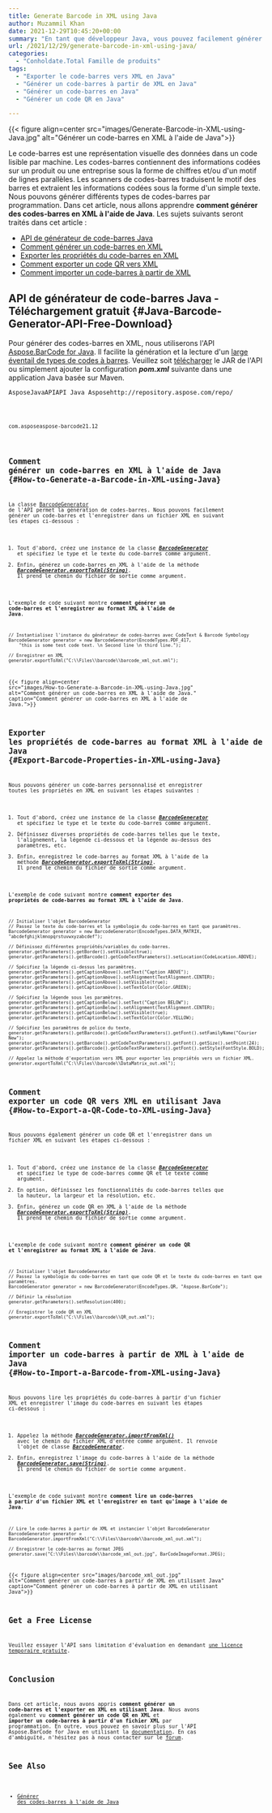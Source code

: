 ```yaml
---
title: Generate Barcode in XML using Java
author: Muzammil Khan
date: 2021-12-29T10:45:20+00:00
summary: "En tant que développeur Java, vous pouvez facilement générer des codes-barres de différents types par programmation et les enregistrer au format XML. Dans cet article, vous apprendrez <strong>à générer des codes-barres en XML à l'aide de Java</strong> ."
url: /2021/12/29/generate-barcode-in-xml-using-java/
categories:
  - "Conholdate.Total Famille de produits"
tags:
  - "Exporter le code-barres vers XML en Java"
  - "Générer un code-barres à partir de XML en Java"
  - "Générer un code-barres en Java"
  - "Générer un code QR en Java"

---
```



{{< figure align=center src="images/Generate-Barcode-in-XML-using-Java.jpg" alt="Générer un code-barres en XML à l'aide de Java">}}
 

Le code-barres est une représentation visuelle des données dans un code lisible par machine. Les codes-barres contiennent des informations codées sur un produit ou une entreprise sous la forme de chiffres et/ou d'un motif de lignes parallèles. Les scanners de codes-barres traduisent le motif des barres et extraient les informations codées sous la forme d'un simple texte. Nous pouvons générer différents types de codes-barres par programmation. Dans cet article, nous allons apprendre **comment générer des codes-barres en XML à l'aide de Java**.
Les sujets suivants seront traités dans cet article :
  * [API de générateur de code-barres Java][2]
  * [Comment générer un code-barres en XML][3]
  * [Exporter les propriétés du code-barres en XML][4]
  * [Comment exporter un code QR vers XML][5]
  * [Comment importer un code-barres à partir de XML][6]

## API de générateur de code-barres Java - Téléchargement gratuit {#Java-Barcode-Generator-API-Free-Download}

Pour générer des codes-barres en XML, nous utiliserons l'API [Aspose.BarCode for Java][7]. Il facilite la génération et la lecture d'un [large éventail de types de codes à barres][8]. Veuillez soit [télécharger][9] le JAR de l'API ou simplement ajouter la configuration **_pom.xml_** suivante dans une application Java basée sur Maven.
<pre class="wp-block-code"><code><repository><id>AsposeJavaAPI</id><name>API Java Aspose</name><url>http://repository.aspose.com/repo/</url></repository></pre>
<pre class="wp-block-code"><code><dependency><groupId>com.aspose</groupId><artifactId>aspose-barcode</artifactId><version>21.12</version></dépendance></pre>
## Comment générer un code-barres en XML à l'aide de Java {#How-to-Generate-a-Barcode-in-XML-using-Java}

La classe [BarcodeGenerator][10] de l'API permet la génération de codes-barres. Nous pouvons facilement générer un code-barres et l'enregistrer dans un fichier XML en suivant les étapes ci-dessous :
  1. Tout d'abord, créez une instance de la classe _**[BarcodeGenerator][10]**_ et spécifiez le type et le texte du code-barres comme argument.
  2. Enfin, générez un code-barres en XML à l'aide de la méthode [_**BarcodeGenerator.exportToXml(String)**_][11]. Il prend le chemin du fichier de sortie comme argument.

L'exemple de code suivant montre **comment générer un code-barres et l'enregistrer au format XML à l'aide de Java**.
```
// Instantialisez l'instance du générateur de codes-barres avec CodeText & Barcode Symbology
BarcodeGenerator generator = new BarcodeGenerator(EncodeTypes.PDF_417,
    "this is some test code text. \n Second line \n third line.");

// Enregistrer en XML
generator.exportToXml("C:\\Files\\barcode\\barcode_xml_out.xml");
```

{{< figure align=center src="images/How-to-Generate-a-Barcode-in-XML-using-Java.jpg" alt="Comment générer un code-barres en XML à l'aide de Java." caption="Comment générer un code-barres en XML à l'aide de Java.">}}
 

## Exporter les propriétés de code-barres au format XML à l'aide de Java {#Export-Barcode-Properties-in-XML-using-Java}

Nous pouvons générer un code-barres personnalisé et enregistrer toutes les propriétés en XML en suivant les étapes suivantes :
  1. Tout d'abord, créez une instance de la classe _**[BarcodeGenerator][10]**_ et spécifiez le type et le texte du code-barres comme argument.
  2. Définissez diverses propriétés de code-barres telles que le texte, l'alignement, la légende ci-dessous et la légende au-dessus des paramètres, etc.
  3. Enfin, enregistrez le code-barres au format XML à l'aide de la méthode **_[BarcodeGenerator.exportToXml(String)][11]_**. Il prend le chemin du fichier de sortie comme argument.

L'exemple de code suivant montre **comment exporter des propriétés de code-barres au format XML à l'aide de Java**.
```
// Initialiser l'objet BarcodeGenerator
// Passez le texte du code-barres et la symbologie du code-barres en tant que paramètres.
BarcodeGenerator generator = new BarcodeGenerator(EncodeTypes.DATA_MATRIX, "abcdefghijklmnopqrstuvwxyzabcdef");

// Définissez différentes propriétés/variables du code-barres.
generator.getParameters().getBorder().setVisible(true);
generator.getParameters().getBarcode().getCodeTextParameters().setLocation(CodeLocation.ABOVE);

// Spécifiez la légende ci-dessus les paramètres.
generator.getParameters().getCaptionAbove().setText("Caption ABOVE");
generator.getParameters().getCaptionAbove().setAlignment(TextAlignment.CENTER);
generator.getParameters().getCaptionAbove().setVisible(true);
generator.getParameters().getCaptionAbove().setTextColor(Color.GREEN);

// Spécifiez la légende sous les paramètres.
generator.getParameters().getCaptionBelow().setText("Caption BELOW");
generator.getParameters().getCaptionBelow().setAlignment(TextAlignment.CENTER);
generator.getParameters().getCaptionBelow().setVisible(true);
generator.getParameters().getCaptionBelow().setTextColor(Color.YELLOW);

// Spécifiez les paramètres de police du texte.
generator.getParameters().getBarcode().getCodeTextParameters().getFont().setFamilyName("Courier New");
generator.getParameters().getBarcode().getCodeTextParameters().getFont().getSize().setPoint(24);
generator.getParameters().getBarcode().getCodeTextParameters().getFont().setStyle(FontStyle.BOLD);

// Appelez la méthode d'exportation vers XML pour exporter les propriétés vers un fichier XML.
generator.exportToXml("C:\\Files\\barcode\\DataMatrix_out.xml");
```

## Comment exporter un code QR vers XML en utilisant Java {#How-to-Export-a-QR-Code-to-XML-using-Java}

Nous pouvons également générer un code QR et l'enregistrer dans un fichier XML en suivant les étapes ci-dessous :
  1. Tout d'abord, créez une instance de la classe **_[BarcodeGenerator][10]_** et spécifiez le type de code-barres comme QR et le texte comme argument.
  2. En option, définissez les fonctionnalités du code-barres telles que la hauteur, la largeur et la résolution, etc.
  3. Enfin, générez un code QR en XML à l'aide de la méthode **_[BarcodeGenerator.exportToXml(String)][11]_**. Il prend le chemin du fichier de sortie comme argument.

L'exemple de code suivant montre **comment générer un code QR et l'enregistrer au format XML à l'aide de Java**.
```
// Initialiser l'objet BarcodeGenerator
// Passez la symbologie du code-barres en tant que code QR et le texte du code-barres en tant que paramètres.
BarcodeGenerator generator = new BarcodeGenerator(EncodeTypes.QR, "Aspose.BarCode");

// Définir la résolution
generator.getParameters().setResolution(400);

// Enregistrer le code QR en XML
generator.exportToXml("C:\\Files\\barcode\\QR_out.xml");
```

## Comment importer un code-barres à partir de XML à l'aide de Java {#How-to-Import-a-Barcode-from-XML-using-Java}

Nous pouvons lire les propriétés du code-barres à partir d'un fichier XML et enregistrer l'image du code-barres en suivant les étapes ci-dessous :
  1. Appelez la méthode **_[BarcodeGenerator.importFromXml()][13]_** avec le chemin du fichier XML d'entrée comme argument. Il renvoie l'objet de classe **_[BarcodeGenerator][10]_**.
  2. Enfin, enregistrez l'image du code-barres à l'aide de la méthode **_[BarcodeGenerator.save(String)][14]_**. Il prend le chemin du fichier de sortie comme argument.

L'exemple de code suivant montre **comment lire un code-barres à partir d'un fichier XML et l'enregistrer en tant qu'image à l'aide de Java**.
```
// Lire le code-barres à partir de XML et instancier l'objet BarcodeGenerator
BarcodeGenerator generator = BarcodeGenerator.importFromXml("C:\\Files\\barcode\\barcode_xml_out.xml");

// Enregistrer le code-barres au format JPEG
generator.save("C:\\Files\\barcode\\barcode_xml_out.jpg", BarCodeImageFormat.JPEG);
```

{{< figure align=center src="images/barcode_xml_out.jpg" alt="Comment générer un code-barres à partir de XML en utilisant Java" caption="Comment générer un code-barres à partir de XML en utilisant Java">}}
 

## Get a Free License

Veuillez essayer l'API sans limitation d'évaluation en demandant [une licence temporaire gratuite][16].
## Conclusion

Dans cet article, nous avons appris **comment générer un code-barres et l'exporter en XML en utilisant Java**. Nous avons également vu **comment générer un code QR en XML** et **importer un code-barres à partir d'un fichier XML** par programmation. En outre, vous pouvez en savoir plus sur l'API Aspose.BarCode for Java en utilisant la [documentation][17]. En cas d'ambiguïté, n'hésitez pas à nous contacter sur le [forum][18].
## See Also

  * [Générer des codes-barres à l'aide de Java][19]

 [1]: https://blog.conholdate.com/wp-content/uploads/sites/27/2021/12/Generate-Barcode-in-XML-using-Java.jpg
 [2]: #Java-Barcode-Generator-API-Free-Download
 [3]: #How-to-Generate-a-Barcode-in-XML-using-Java
 [4]: #Export-Barcode-Properties-in-XML-using-Java
 [5]: #How-to-Export-a-QR-Code-to-XML-using-Java
 [6]: #How-to-Import-a-Barcode-from-XML-using-Java
 [7]: https://products.aspose.com/barcode/java
 [8]: https://docs.aspose.com/barcode/java/barcode-supported-symbologies/
 [9]: https://downloads.aspose.com/barcode/java
 [10]: https://apireference.aspose.com/barcode/java/com.aspose.barcode.generation/barcodegenerator
 [11]: https://apireference.aspose.com/barcode/java/com.aspose.barcode.generation/BarcodeGenerator#exportToXml-java.lang.String-
 [12]: https://blog.conholdate.com/wp-content/uploads/sites/27/2021/12/How-to-Generate-a-Barcode-in-XML-using-Java.jpg
 [13]: https://apireference.aspose.com/barcode/java/com.aspose.barcode.generation/BarcodeGenerator#importFromXml-java.lang.String-
 [14]: https://apireference.aspose.com/barcode/java/com.aspose.barcode.generation/BarcodeGenerator#save-java.lang.String-
 [15]: https://blog.conholdate.com/wp-content/uploads/sites/27/2021/12/barcode_xml_out.jpg
 [16]: https://purchase.conholdate.com/temporary-license
 [17]: https://docs.aspose.com/barcode/java
 [18]: https://forum.aspose.com/c/barcode
 [19]: https://blog.aspose.com/2020/04/07/generate-or-scan-barcodes-qr-codes-in-java-using-java-barcode-library/





